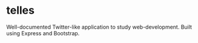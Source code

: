 # telles
Well-documented Twitter-like application to study web-development. Built using Express and Bootstrap.
